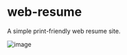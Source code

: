 # web-resume

A simple print-friendly web resume site.

![image](https://user-images.githubusercontent.com/12826717/228772025-0df5d055-bda2-49cb-a7ea-0e0ef8afc714.png)
